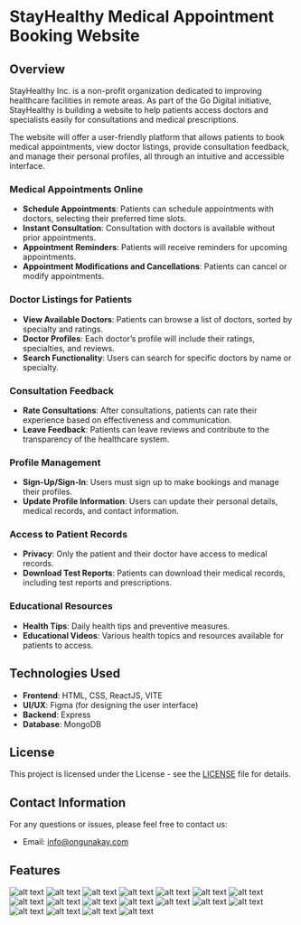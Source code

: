 # StayHealthy Medical Appointment Booking Website

## Overview

StayHealthy Inc. is a non-profit organization dedicated to improving healthcare facilities in remote areas. As part of the Go Digital initiative, StayHealthy is building a website to help patients access doctors and specialists easily for consultations and medical prescriptions.

The website will offer a user-friendly platform that allows patients to book medical appointments, view doctor listings, provide consultation feedback, and manage their personal profiles, all through an intuitive and accessible interface.

### Medical Appointments Online
- **Schedule Appointments**: Patients can schedule appointments with doctors, selecting their preferred time slots.
- **Instant Consultation**: Consultation with doctors is available without prior appointments.
- **Appointment Reminders**: Patients will receive reminders for upcoming appointments.
- **Appointment Modifications and Cancellations**: Patients can cancel or modify appointments.

### Doctor Listings for Patients
- **View Available Doctors**: Patients can browse a list of doctors, sorted by specialty and ratings.
- **Doctor Profiles**: Each doctor’s profile will include their ratings, specialties, and reviews.
- **Search Functionality**: Users can search for specific doctors by name or specialty.

### Consultation Feedback
- **Rate Consultations**: After consultations, patients can rate their experience based on effectiveness and communication.
- **Leave Feedback**: Patients can leave reviews and contribute to the transparency of the healthcare system.

### Profile Management
- **Sign-Up/Sign-In**: Users must sign up to make bookings and manage their profiles.
- **Update Profile Information**: Users can update their personal details, medical records, and contact information.

### Access to Patient Records
- **Privacy**: Only the patient and their doctor have access to medical records.
- **Download Test Reports**: Patients can download their medical records, including test reports and prescriptions.

### Educational Resources
- **Health Tips**: Daily health tips and preventive measures.
- **Educational Videos**: Various health topics and resources available for patients to access.

## Technologies Used

- **Frontend**: HTML, CSS, ReactJS, VITE
- **UI/UX**: Figma (for designing the user interface)
- **Backend**: Express
- **Database**: MongoDB

## License

This project is licensed under the License - see the [LICENSE](LICENSE) file for details.

## Contact Information

For any questions or issues, please feel free to contact us:

- Email: info@ongunakay.com

## Features
![alt text](img/appt_doccard_design.png) ![alt text](img/appt_search_design.png) ![alt text](img/login_form_design.png) ![alt text](img/login_form_layout.png) ![alt text](img/login_validation.png) ![alt text](img/navbar_design.png) ![alt text](img/navbar_layout.png) ![alt text](img/react_login_folder_struct.png) ![alt text](img/react_login_output.png) ![alt text](img/react_navbar_folder_struct.png) ![alt text](img/react_navbar_output.png) ![alt text](img/react_signup_folder_struct.png) ![alt text](img/react_signup_output.png) ![alt text](img/readme.md_file.png) ![alt text](img/reviews_design.png) ![alt text](img/signup_form_design.png) ![alt text](img/signup_form_layout.png) ![alt text](img/signup_validation.png)